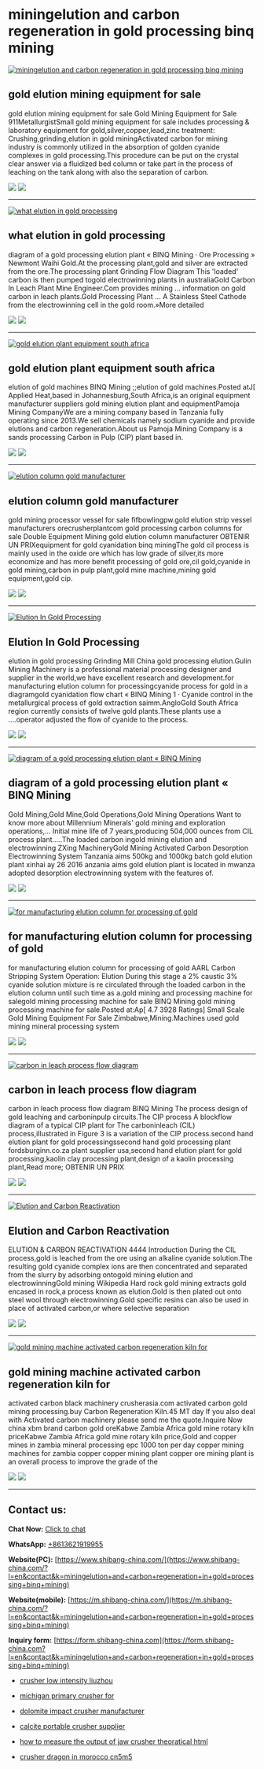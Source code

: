 # miningelution and carbon regeneration in gold processing binq mining

<a href="https://swt.shibang-china.com/?l=en&img&k=miningelution+and+carbon+regeneration+in+gold+processing+binq+mining" target="_blank">![miningelution and carbon regeneration in gold processing binq mining](http://static.shibang-china.com/all-800x300/300.jpg)</a>

## gold elution mining equipment for sale
gold elution mining equipment for sale Gold Mining Equipment for Sale 911MetallurgistSmall gold mining equipment for sale includes processing &amp; laboratory equipment for gold,silver,copper,lead,zinc treatment: Crushing,grinding,elution in gold miningActivated carbon for mining industry is commonly utilized in the absorption of golden cyanide complexes in gold processing.This procedure can be put on the crystal clear answer via a fluidized bed column or take part in the process of leaching on the tank along with also the separation of carbon.


<a href="https://whatsapp.shibangsoft.com/WhatsApp.php" target="_blank" title="WhatsApp">![](http://static.shibang-china.com/icon/whatsapp.png)</a> <a href="https://swt.shibang-china.com/?l=en&icon&k=miningelution+and+carbon+regeneration+in+gold+processing+binq+mining" target="_blank">![](http://static.shibang-china.com/icon/chat-en.png)</a>

---

<a href="https://swt.shibang-china.com/?l=en&img&k=miningelution+and+carbon+regeneration+in+gold+processing+binq+mining" target="_blank">![what elution in gold processing](http://static.shibang-china.com/all-800x300/1358.jpg)</a>

## what elution in gold processing
diagram of a gold processing elution plant &#171; BINQ Mining &#183; Ore Processing &#187; Newmont Waihi Gold.At the processing plant,gold and silver are extracted from the ore.The processing plant Grinding Flow Diagram This 'loaded' carbon is then pumped togold electrowinning plants in australiaGold Carbon In Leach Plant Mine Engineer.Com provides mining … information on gold carbon in leach plants.Gold Processing Plant … A Stainless Steel Cathode from the electrowinning cell in the gold room.&#187;More detailed


<a href="https://whatsapp.shibangsoft.com/WhatsApp.php" target="_blank" title="WhatsApp">![](http://static.shibang-china.com/icon/whatsapp.png)</a> <a href="https://swt.shibang-china.com/?l=en&icon&k=miningelution+and+carbon+regeneration+in+gold+processing+binq+mining" target="_blank">![](http://static.shibang-china.com/icon/chat-en.png)</a>

---

<a href="https://swt.shibang-china.com/?l=en&img&k=miningelution+and+carbon+regeneration+in+gold+processing+binq+mining" target="_blank">![gold elution plant equipment south africa](http://static.shibang-china.com/all-800x300/8.jpg)</a>

## gold elution plant equipment south africa
elution of gold machines BINQ Mining ;;elution of gold machines.Posted atJ[ Applied Heat,based in Johannesburg,South Africa,is an original equipment manufacturer suppliers gold mining elution plant and equipmentPamoja Mining CompanyWe are a mining company based in Tanzania fully operating since 2013.We sell chemicals namely sodium cyanide and provide elutions and carbon regeneration.About us Pamoja Mining Company is a sands processing Carbon in Pulp (CIP) plant based in.


<a href="https://whatsapp.shibangsoft.com/WhatsApp.php" target="_blank" title="WhatsApp">![](http://static.shibang-china.com/icon/whatsapp.png)</a> <a href="https://swt.shibang-china.com/?l=en&icon&k=miningelution+and+carbon+regeneration+in+gold+processing+binq+mining" target="_blank">![](http://static.shibang-china.com/icon/chat-en.png)</a>

---

<a href="https://swt.shibang-china.com/?l=en&img&k=miningelution+and+carbon+regeneration+in+gold+processing+binq+mining" target="_blank">![elution column gold manufacturer](http://static.shibang-china.com/all-800x300/452.jpg)</a>

## elution column gold manufacturer
gold mining processor vessel for sale fifbowlingpw.gold elution strip vessel manufacturers orecrusherplantcom gold processing carbon columns for sale Double Equipment Mining gold elution column manufacturer OBTENIR UN PRIXequipment for gold cyanidation binq miningThe gold cil process is mainly used in the oxide ore which has low grade of silver,its more economize and has more benefit processing of gold ore,cil gold,cyanide in gold mining,carbon in pulp plant,gold mine machine,mining gold equipment,gold cip.


<a href="https://whatsapp.shibangsoft.com/WhatsApp.php" target="_blank" title="WhatsApp">![](http://static.shibang-china.com/icon/whatsapp.png)</a> <a href="https://swt.shibang-china.com/?l=en&icon&k=miningelution+and+carbon+regeneration+in+gold+processing+binq+mining" target="_blank">![](http://static.shibang-china.com/icon/chat-en.png)</a>

---

<a href="https://swt.shibang-china.com/?l=en&img&k=miningelution+and+carbon+regeneration+in+gold+processing+binq+mining" target="_blank">![Elution In Gold Processing](http://static.shibang-china.com/all-800x300/1418.jpg)</a>

## Elution In Gold Processing
elution in gold processing Grinding Mill China gold processing elution.Gulin Mining Machinery is a professional material processing designer and supplier in the world,we have excellent research and development.for manufacturing elution column for processingcyanide process for gold in a diagramgold cyanidation flow chart &#171; BINQ Mining 1 &#183; Cyanide control in the metallurgical process of gold extraction saimm.AngloGold South Africa region currently consists of twelve gold plants.These plants use a ….operator adjusted the flow of cyanide to the process.


<a href="https://whatsapp.shibangsoft.com/WhatsApp.php" target="_blank" title="WhatsApp">![](http://static.shibang-china.com/icon/whatsapp.png)</a> <a href="https://swt.shibang-china.com/?l=en&icon&k=miningelution+and+carbon+regeneration+in+gold+processing+binq+mining" target="_blank">![](http://static.shibang-china.com/icon/chat-en.png)</a>

---

<a href="https://swt.shibang-china.com/?l=en&img&k=miningelution+and+carbon+regeneration+in+gold+processing+binq+mining" target="_blank">![diagram of a gold processing elution plant &#171; BINQ Mining](http://static.shibang-china.com/all-800x300/892.jpg)</a>

## diagram of a gold processing elution plant &#171; BINQ Mining
Gold Mining,Gold Mine,Gold Operations,Gold Mining Operations Want to know more about Millennium Minerals' gold mining and exploration operations,… Initial mine life of 7 years,producing 504,000 ounces from CIL process plant.….The loaded carbon ingold mining elution and electrowinning ZXing MachineryGold Mining Activated Carbon Desorption Electrowinning System Tanzania aims 500kg and 1000kg batch gold elution plant xinhai ay 26 2016 anzania aims gold elution plant is located in mwanza adopted desorption electrowinning system with the features of.


<a href="https://whatsapp.shibangsoft.com/WhatsApp.php" target="_blank" title="WhatsApp">![](http://static.shibang-china.com/icon/whatsapp.png)</a> <a href="https://swt.shibang-china.com/?l=en&icon&k=miningelution+and+carbon+regeneration+in+gold+processing+binq+mining" target="_blank">![](http://static.shibang-china.com/icon/chat-en.png)</a>

---

<a href="https://swt.shibang-china.com/?l=en&img&k=miningelution+and+carbon+regeneration+in+gold+processing+binq+mining" target="_blank">![for manufacturing elution column for processing of gold](http://static.shibang-china.com/all-800x300/905.jpg)</a>

## for manufacturing elution column for processing of gold
for manufacturing elution column for processing of gold AARL Carbon Stripping System Operation: Elution During this stage a 2% caustic 3% cyanide solution mixture is re circulated through the loaded carbon in the elution column until such time as a.gold mining and processing machine for salegold mining processing machine for sale BINQ Mining gold mining processing machine for sale.Posted at:Ap[ 4.7 3928 Ratings] Small Scale Gold Mining Equipment For Sale Zimbabwe,Mining.Machines used gold mining mineral processing system


<a href="https://whatsapp.shibangsoft.com/WhatsApp.php" target="_blank" title="WhatsApp">![](http://static.shibang-china.com/icon/whatsapp.png)</a> <a href="https://swt.shibang-china.com/?l=en&icon&k=miningelution+and+carbon+regeneration+in+gold+processing+binq+mining" target="_blank">![](http://static.shibang-china.com/icon/chat-en.png)</a>

---

<a href="https://swt.shibang-china.com/?l=en&img&k=miningelution+and+carbon+regeneration+in+gold+processing+binq+mining" target="_blank">![carbon in leach process flow diagram](http://static.shibang-china.com/all-800x300/347.jpg)</a>

## carbon in leach process flow diagram
carbon in leach process flow diagram BINQ Mining The process design of gold leaching and carboninpulp circuits.The CIP process A blockflow diagram of a typical CIP plant for The carboninleach (CIL) process,illustrated in Figure 3 is a variation of the CIP process.second hand elution plant for gold processingssecond hand gold processing plant fordsburginn.co.za plant supplier usa,second hand elution plant for gold processing,kaolin clay processing plant,design of a kaolin processing plant,Read more; OBTENIR UN PRIX


<a href="https://whatsapp.shibangsoft.com/WhatsApp.php" target="_blank" title="WhatsApp">![](http://static.shibang-china.com/icon/whatsapp.png)</a> <a href="https://swt.shibang-china.com/?l=en&icon&k=miningelution+and+carbon+regeneration+in+gold+processing+binq+mining" target="_blank">![](http://static.shibang-china.com/icon/chat-en.png)</a>

---

<a href="https://swt.shibang-china.com/?l=en&img&k=miningelution+and+carbon+regeneration+in+gold+processing+binq+mining" target="_blank">![Elution and Carbon Reactivation](http://static.shibang-china.com/all-800x300/1428.jpg)</a>

## Elution and Carbon Reactivation
ELUTION &amp; CARBON REACTIVATION 4444 Introduction During the CIL process,gold is leached from the ore using an alkaline cyanide solution.The resulting gold cyanide complex ions are then concentrated and separated from the slurry by adsorbing ontogold mining elution and electrowinningGold mining Wikipedia Hard rock gold mining extracts gold encased in rock,a process known as elution.Gold is then plated out onto steel wool through electrowinning.Gold specific resins can also be used in place of activated carbon,or where selective separation


<a href="https://whatsapp.shibangsoft.com/WhatsApp.php" target="_blank" title="WhatsApp">![](http://static.shibang-china.com/icon/whatsapp.png)</a> <a href="https://swt.shibang-china.com/?l=en&icon&k=miningelution+and+carbon+regeneration+in+gold+processing+binq+mining" target="_blank">![](http://static.shibang-china.com/icon/chat-en.png)</a>

---

<a href="https://swt.shibang-china.com/?l=en&img&k=miningelution+and+carbon+regeneration+in+gold+processing+binq+mining" target="_blank">![gold mining machine activated carbon regeneration kiln for](http://static.shibang-china.com/all-800x300/198.jpg)</a>

## gold mining machine activated carbon regeneration kiln for
activated carbon black machinery crusherasia.com activated carbon gold mining processing.buy Carbon Regeneration Kiln.45 MT day If you also deal with Activated carbon machinery please send me the quote.Inquire Now china xbm brand carbon gold oreKabwe Zambia Africa gold mine rotary kiln priceKabwe Zambia Africa gold mine rotary kiln price,Gold and copper mines in zambia mineral processing epc 1000 ton per day copper mining machines for zambia copper copper mining plant copper ore mining plant is an overall process to improve the grade of the


<a href="https://whatsapp.shibangsoft.com/WhatsApp.php" target="_blank" title="WhatsApp">![](http://static.shibang-china.com/icon/whatsapp.png)</a> <a href="https://swt.shibang-china.com/?l=en&icon&k=miningelution+and+carbon+regeneration+in+gold+processing+binq+mining" target="_blank">![](http://static.shibang-china.com/icon/chat-en.png)</a>

---
## Contact us:

**Chat Now:** [Click to chat](https://swt.shibang-china.com?l=en&contact&k=miningelution+and+carbon+regeneration+in+gold+processing+binq+mining)

**WhatsApp:**  [+8613621919955](https://whatsapp.shibangsoft.com/WhatsApp.php)

**Website(PC):** [https://www.shibang-china.com/](https://www.shibang-china.com/?l=en&contact&k=miningelution+and+carbon+regeneration+in+gold+processing+binq+mining)

**Website(mobile):** [https://m.shibang-china.com/](https://m.shibang-china.com/?l=en&contact&k=miningelution+and+carbon+regeneration+in+gold+processing+binq+mining)

**Inquiry form:** [https://form.shibang-china.com](https://form.shibang-china.com?l=en&contact&k=miningelution+and+carbon+regeneration+in+gold+processing+binq+mining)

* [crusher low intensity liuzhou](../161/crusher%20low%20intensity%20liuzhou.md)

* [michigan primary crusher for](../169/michigan%20primary%20crusher%20for.md)

* [dolomite impact crusher manufacturer](../166/dolomite%20impact%20crusher%20manufacturer.md)

* [calcite portable crusher supplier](../167/calcite%20portable%20crusher%20supplier.md)

* [how to measure the output of jaw crusher theoratical html](../164/how%20to%20measure%20the%20output%20of%20jaw%20crusher%20theoratical%20html.md)

* [crusher dragon in morocco cn5m5](../170/crusher%20dragon%20in%20morocco%20cn5m5.md)